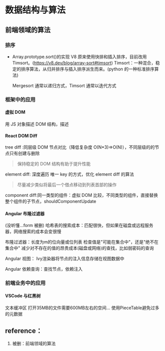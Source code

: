 # 数据结构与算法


## 前端领域的算法

### 排序

- Array.prototype.sort()的实现
  V8 原来使用快排和插入排序，目前改用 Timsort。(https://v8.dev/blog/array-sort#timsort)
  Timsort：一种混合，稳定的排序算法，从归并排序与插入排序派生而来。(python 的一种标准排序算法)

  Mergesort 通常以递归方式，Timsort 通常以迭代方式

### 框架中的应用
#### 虚拟 DOM

用 JS 对象描述 DOM 结构，描述

#### React DOM Diff

tree diff :同层级 DOM 节点对比（降低复杂度 O(N\*3)=>O(N)），不同层级的的节点只有创建与删除

> 保持稳定的 DOM 结构有助于提升性能

element diff: 深度遍历
唯一 key 的方式，优化 element diff 的算法
>尽量减少类似将最后一个借点移动到列表首部的操作

component diff:同一类型的组件：虚拟 DOM 比较，不同类型的组件，直接替换整个组件的子节点，shouldComponentUpdate

#### Angular 布隆过滤器
(没听懂...form 被删)
哈希表的搜索成本：匹配很快，但如果在磁盘或远程服务器，网络搜索的成本会变很慢

布隆过滤器：长度为m的位向量或位列表
  检查值是"可能在集合中"，还是"绝不在集合中"
  减少对不存在的值的昂贵成本(磁盘或网络)的查找，比如弱密码的查询

Angular 视图：
 Ivy渲染器将节点的注入信息存储在视图数据中

Angular 依赖查询：查找节点，依赖注入

### 前端业务中的应用

#### VSCode 与红黑树

文本缓冲区
  打开35MB的文件需要600MB左右的空间...
  使用PieceTable避免过多的元数据


## reference：

1.  被删：前端领域的算法

